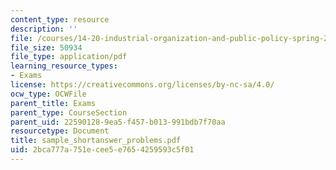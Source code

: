 ```yaml
---
content_type: resource
description: ''
file: /courses/14-20-industrial-organization-and-public-policy-spring-2003/2bca777a751ecee5e7654259593c5f01_sample_shortanswer_problems.pdf
file_size: 50934
file_type: application/pdf
learning_resource_types:
- Exams
license: https://creativecommons.org/licenses/by-nc-sa/4.0/
ocw_type: OCWFile
parent_title: Exams
parent_type: CourseSection
parent_uid: 22590128-9ea5-f457-b013-991bdb7f70aa
resourcetype: Document
title: sample_shortanswer_problems.pdf
uid: 2bca777a-751e-cee5-e765-4259593c5f01
---
```

